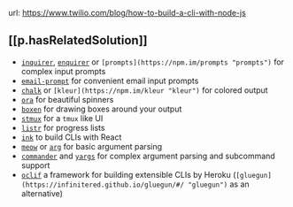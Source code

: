 
url: https://www.twilio.com/blog/how-to-build-a-cli-with-node-js

## [[p.hasRelatedSolution]]

-   [`inquirer`](http://npm.im/inquirer "inquirer"), [`enquirer`](http://npm.im/enquirer "enquirer") or `[prompts](https://npm.im/prompts "prompts")` for complex input prompts
-   [`email-prompt`](http://npm.im/email-prompt "email-prompt") for convenient email input prompts
-   [`chalk`](http://npm.im/chalk "chalk") or `[kleur](https://npm.im/kleur "kleur")` for colored output
-   [`ora`](http://npm.im/ora "ora") for beautiful spinners
-   [`boxen`](http://npm.im/boxen "boxen") for drawing boxes around your output
-   [`stmux`](http://npm.im/stmux "stmux") for a `tmux` like UI
-   [`listr`](http://npm.im/listr "listr") for progress lists
-   [`ink`](http://npm.im/ink "ink") to build CLIs with React
-   [`meow`](http://npm.im/meow "meow") or [`arg`](http://npm.im/arg "arg") for basic argument parsing
-   [`commander`](http://npm.im/commander "commander") and [`yargs`](https://www.npmjs.com/package/yargs "yargs") for complex argument parsing and subcommand support
-   [`oclif`](https://oclif.io/ "Open CLI Framework (oclif)") a framework for building extensible CLIs by Heroku (`[gluegun](https://infinitered.github.io/gluegun/#/ "gluegun")` as an alternative)

